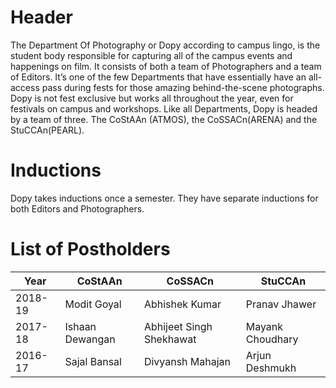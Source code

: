 <!-- TITLE: Dopy -->
<!-- SUBTITLE: Dopy or The Department of Photography is responsible for capturing all the events happening on campus,including proshows during fests -->

# Header
The Department Of Photography or Dopy according to campus lingo, is the student body responsible for capturing all of the campus events and happenings on film. It consists of both a team of Photographers and a team of Editors. It’s one of the few Departments that have essentially have an all-access pass during fests for those amazing behind-the-scene photographs. Dopy is not fest exclusive but works all throughout the year, even for festivals on campus and workshops.
Like all Departments, Dopy is headed by a team of three. The CoStAAn (ATMOS), the CoSSACn(ARENA) and the StuCCAn(PEARL). 

# Inductions

Dopy takes inductions once a semester. They have separate inductions for both Editors and Photographers.

# List of Postholders
| Year | CoStAAn | CoSSACn | StuCCAn |
|--|--|--|--|
| 2018-19 | Modit Goyal | Abhishek Kumar | Pranav Jhawer |
| 2017-18 | Ishaan Dewangan | Abhijeet Singh Shekhawat | Mayank Choudhary |
| 2016-17 | Sajal Bansal | Divyansh Mahajan | Arjun Deshmukh |